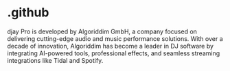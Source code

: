 # .github
djay Pro is developed by Algoriddim GmbH, a company focused on delivering cutting-edge audio and music performance solutions.   With over a decade of innovation, Algoriddim has become a leader in DJ software by integrating AI-powered tools, professional effects, and seamless streaming integrations like Tidal and Spotify.
